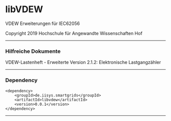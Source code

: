 # libVDEW
VDEW Erweiterungen für IEC62056

Copyright 2019 Hochschule für Angewandte Wissenschaften Hof

___


### Hilfreiche Dokumente

VDEW-Lastenheft - Erweiterte Version 2.1.2: Elektronische Lastgangzähler

___

### Dependency

```
<dependency>
    <groupId>de.iisys.smartgrids</groupId>
    <artifactId>libvdew</artifactId>
    <version>0.0.1</version>
</dependency>
```

___
